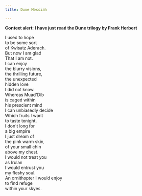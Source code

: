 ```yaml
---
title: Dune Messiah

---
```

**Context alert: I have just read the Dune trilogy by Frank Herbert**

I used to hope  
to be some sort  
of Kwisatz Aderach.  
But now I am glad  
That I am not.  
I can enjoy  
the blurry visions,  
the thrilling future,  
the unexpected  
hidden love  
I did not know.  
Whereas Muad'Dib    
is caged within  
his prescient mind  
I can unbiasedly decide  
Which fruits I want  
to taste tonight.  
I don't long for   
a big empire  
I just dream of  
the pink warm skin,  
of your small chin  
above my chest.  
I would not treat you  
as Irulan  
I would entrust you  
my fleshy soul.  
An ornithopter
I would enjoy  
to find refuge  
within your skyes.  
